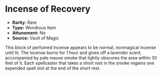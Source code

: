 # Incense of Recovery

- **Rarity:** Rare
- **Type:** Wondrous Item
- **Attunement:** No
- **Source:** Vault of Magic

This block of perfumed incense appears to be normal, nonmagical incense until lit. The incense burns for 1 hour and gives off a lavender scent, accompanied by pale mauve smoke that lightly obscures the area within 30 feet of it. Each spellcaster that takes a short rest in the smoke regains one expended spell slot at the end of the short rest.
